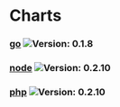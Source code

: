 # Charts
### [go](charts/go/) ![Version: 0.1.8](https://img.shields.io/badge/Version-0.1.8-informational?style=flat-square)
### [node](charts/node/) ![Version: 0.2.10](https://img.shields.io/badge/Version-0.2.10-informational?style=flat-square)
### [php](charts/php/) ![Version: 0.2.10](https://img.shields.io/badge/Version-0.2.10-informational?style=flat-square)
